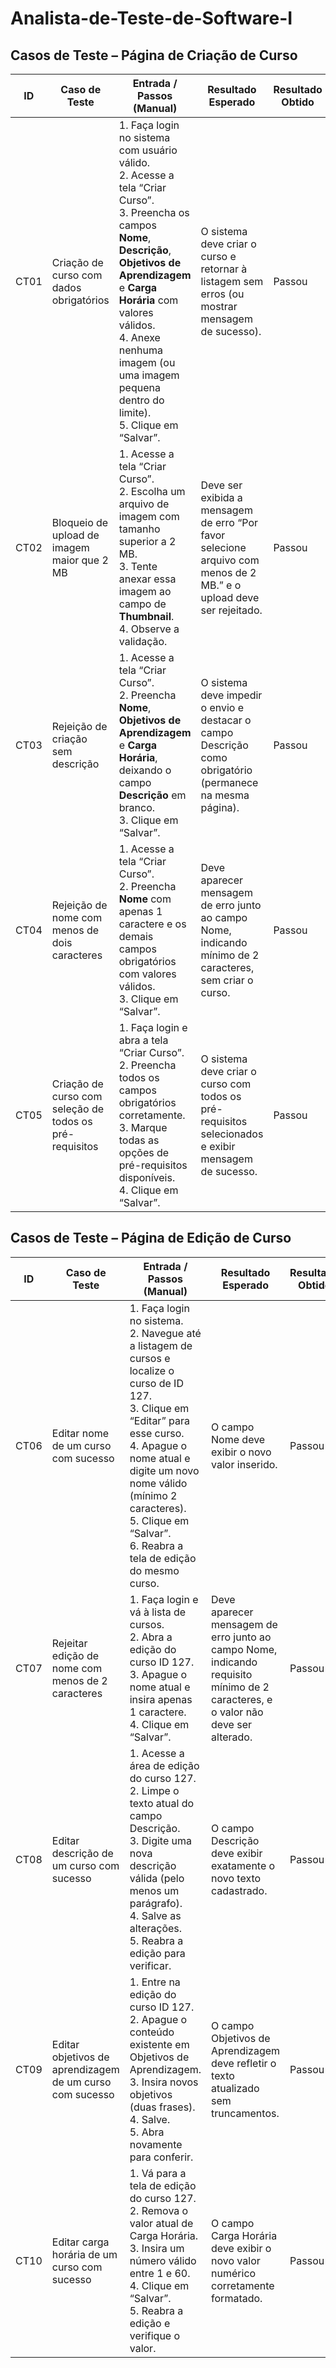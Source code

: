 # Analista-de-Teste-de-Software-I

## Casos de Teste – Página de Criação de Curso


| ID   | Caso de Teste                                           | Entrada / Passos (Manual)                                                                                                                                                                                                                                                                               | Resultado Esperado                                                                                                  | Resultado Obtido |
| ---- | ------------------------------------------------------- | ------------------------------------------------------------------------------------------------------------------------------------------------------------------------------------------------------------------------------------------------------------------------------------------------------- | ------------------------------------------------------------------------------------------------------------------- | ---------------- |
| CT01 | Criação de curso com dados obrigatórios                 | 1. Faça login no sistema com usuário válido.<br>2. Acesse a tela “Criar Curso”.<br>3. Preencha os campos **Nome**, **Descrição**, **Objetivos de Aprendizagem** e **Carga Horária** com valores válidos.<br>4. Anexe nenhuma imagem (ou uma imagem pequena dentro do limite).<br>5. Clique em “Salvar”. | O sistema deve criar o curso e retornar à listagem sem erros (ou mostrar mensagem de sucesso).                      | Passou           |
| CT02 | Bloqueio de upload de imagem maior que 2 MB             | 1. Acesse a tela “Criar Curso”.<br>2. Escolha um arquivo de imagem com tamanho superior a 2 MB.<br>3. Tente anexar essa imagem ao campo de **Thumbnail**.<br>4. Observe a validação.                                                                                                                    | Deve ser exibida a mensagem de erro “Por favor selecione arquivo com menos de 2 MB.” e o upload deve ser rejeitado. | Passou           |
| CT03 | Rejeição de criação sem descrição                       | 1. Acesse a tela “Criar Curso”.<br>2. Preencha **Nome**, **Objetivos de Aprendizagem** e **Carga Horária**, deixando o campo **Descrição** em branco.<br>3. Clique em “Salvar”.                                                                                                                         | O sistema deve impedir o envio e destacar o campo Descrição como obrigatório (permanece na mesma página).           | Passou           |
| CT04 | Rejeição de nome com menos de dois caracteres           | 1. Acesse a tela “Criar Curso”.<br>2. Preencha **Nome** com apenas 1 caractere e os demais campos obrigatórios com valores válidos.<br>3. Clique em “Salvar”.                                                                                                                                           | Deve aparecer mensagem de erro junto ao campo Nome, indicando mínimo de 2 caracteres, sem criar o curso.            | Passou           |
| CT05 | Criação de curso com seleção de todos os pré-requisitos | 1. Faça login e abra a tela “Criar Curso”.<br>2. Preencha todos os campos obrigatórios corretamente.<br>3. Marque todas as opções de pré-requisitos disponíveis.<br>4. Clique em “Salvar”.                                                                                                              | O sistema deve criar o curso com todos os pré-requisitos selecionados e exibir mensagem de sucesso.                 | Passou           |




## Casos de Teste – Página de Edição de Curso


| ID   | Caso de Teste                                            | Entrada / Passos (Manual)                                                                                                                                                                                                                                                                      | Resultado Esperado                                                                                                               | Resultado Obtido  |
| ---- | -------------------------------------------------------- | ---------------------------------------------------------------------------------------------------------------------------------------------------------------------------------------------------------------------------------------------------------------------------------------------- | -------------------------------------------------------------------------------------------------------------------------------- | ----------------- |
| CT06 | Editar nome de um curso com sucesso                      | 1. Faça login no sistema.<br>2. Navegue até a listagem de cursos e localize o curso de ID 127.<br>3. Clique em “Editar” para esse curso.<br>4. Apague o nome atual e digite um novo nome válido (mínimo 2 caracteres).<br>5. Clique em “Salvar”.<br>6. Reabra a tela de edição do mesmo curso. | O campo Nome deve exibir o novo valor inserido.                                                                                  | Passou |
| CT07 | Rejeitar edição de nome com menos de 2 caracteres        | 1. Faça login e vá à lista de cursos.<br>2. Abra a edição do curso ID 127.<br>3. Apague o nome atual e insira apenas 1 caractere.<br>4. Clique em “Salvar”.                                                                                                                                    | Deve aparecer mensagem de erro junto ao campo Nome, indicando requisito mínimo de 2 caracteres, e o valor não deve ser alterado. | Passou |
| CT08 | Editar descrição de um curso com sucesso                 | 1. Acesse a área de edição do curso 127.<br>2. Limpe o texto atual do campo Descrição.<br>3. Digite uma nova descrição válida (pelo menos um parágrafo).<br>4. Salve as alterações.<br>5. Reabra a edição para verificar.                                                                      | O campo Descrição deve exibir exatamente o novo texto cadastrado.                                                                | Passou |
| CT09 | Editar objetivos de aprendizagem de um curso com sucesso | 1. Entre na edição do curso ID 127.<br>2. Apague o conteúdo existente em Objetivos de Aprendizagem.<br>3. Insira novos objetivos (duas frases).<br>4. Salve.<br>5. Abra novamente para conferir.                                                                                               | O campo Objetivos de Aprendizagem deve refletir o texto atualizado sem truncamentos.                                             | Passou |
| CT10 | Editar carga horária de um curso com sucesso             | 1. Vá para a tela de edição do curso 127.<br>2. Remova o valor atual de Carga Horária.<br>3. Insira um número válido entre 1 e 60.<br>4. Clique em “Salvar”.<br>5. Reabra a edição e verifique o valor.                                                                                        | O campo Carga Horária deve exibir o novo valor numérico corretamente formatado.                                                  | Passou |

